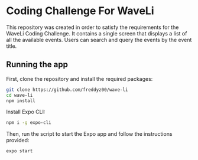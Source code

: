 # Coding Challenge For WaveLi

This repository was created in order to satisfy the requirements for the WaveLi Coding Challenge. It contains a single screen that displays a list of all the available events. Users can search and query the events by the event title.

## Running the app

First, clone the repository and install the required packages:

```bash
git clone https://github.com/freddyz00/wave-li
cd wave-li
npm install
```

Install Expo CLI:

```bash
npm i -g expo-cli
```

Then, run the script to start the Expo app and follow the instructions provided:

```bash
expo start
```
